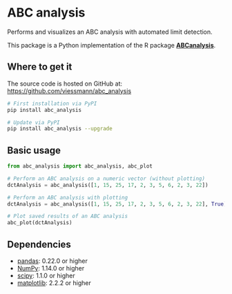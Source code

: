 # ABC analysis

Performs and visualizes an ABC analysis with automated limit detection. 

This package is a Python implementation of the R package [**ABCanalysis**][abcanalysis-link].

[abcanalysis-link]: https://CRAN.R-project.org/package=ABCanalysis

## Where to get it
The source code is hosted on GitHub at: https://github.com/viessmann/abc_analysis

```sh
# First installation via PyPI
pip install abc_analysis
```

```sh
# Update via PyPI
pip install abc_analysis --upgrade
```

## Basic usage

```python
from abc_analysis import abc_analysis, abc_plot

# Perform an ABC analysis on a numeric vector (without plotting)
dctAnalysis = abc_analysis([1, 15, 25, 17, 2, 3, 5, 6, 2, 3, 22])

# Perform an ABC analysis with plotting
dctAnalysis = abc_analysis([1, 15, 25, 17, 2, 3, 5, 6, 2, 3, 22], True)

# Plot saved results of an ABC analysis
abc_plot(dctAnalysis)
```

## Dependencies
- [pandas](https://pandas.pydata.org): 0.22.0 or higher
- [NumPy](http://www.numpy.org): 1.14.0 or higher
- [scipy](https://www.scipy.org/): 1.1.0 or higher
- [matplotlib](https://matplotlib.org/): 2.2.2 or higher